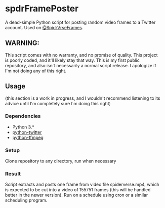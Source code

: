 # spdrFramePoster
A dead-simple Python script for posting random video frames to a Twitter account. Used on [@SpidrVrseFrames](twitter.com/spidrVrseFrames).
## WARNING:
This script comes with no warranty, and no promise of quality. This project is poorly coded, and it'll likely stay that way.
This is my first public repository, and also isn't necessarily a normal script release. I apologize if I'm not doing any of this right.
## Usage
(this section is a work in progress, and I wouldn't recommend listening to its advice until I'm completely sure I'm doing this right)
### Dependencies
- Python 3\.*
- [python-twitter](https://pypi.org/project/python-twitter/)
- [python-ffmpeg](https://pypi.org/project/ffmpeg-python/)
### Setup
Clone repository to any directory, run when necessary
### Result
Script extracts and posts one frame from video file spiderverse.mp4, which is expected to be cut into a video of 155751 frames (this will be handled better in the newer version). Run on a schedule using cron or a similar scheduling program.
